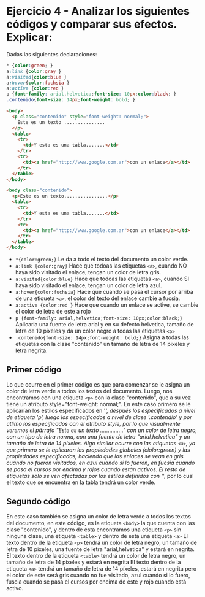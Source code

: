 # Ejercicio 4 - Analizar los siguientes códigos y comparar sus efectos. Explicar:

Dadas las siguientes declaraciones:

```css
* {color:green; } 
a:link {color:gray } 
a:visited{color:blue } 
a:hover{color:fuchsia } 
a:active {color:red } 
p {font-family: arial,helvetica;font-size: 10px;color:black; }
.contenido{font-size: 14px;font-weight: bold; }
```

```html
<body>
  <p class="contenido" style="font-weight: normal;">
    Este es un texto ...............
  </p>
  <table>
    <tr>
      <td>Y esta es una tabla.......</td>
    </tr>
    <tr>
      <td><a href="http://www.google.com.ar">con un enlace</a></td>
    </tr>
  </table>
</body>
```

```html
<body class="contenido">
  <p>Este es un texto................</p>
  <table>
    <tr>
      <td>Y esta es una tabla.......</td>
    </tr>
    <tr>
      <td><a href="http://www.google.com.ar">con un enlace</a></td>
    </tr>
  </table>
</body>
```

- `*{color:green;}` Le da a todo el texto del documento un color verde.
- `a:link {color:gray}` Hace que todoas las etiquetas `<a>`, cuando NO haya sido visitado el enlace, tengan un color de letra gris.
- `a:visited{color:blue}` Hace que todoas las etiquetas `<a>`, cuando SI haya sido visitado el enlace, tengan un color de letra azul.
- `a:hover{color:fuchsia}` Hace que cuando se pasa el cursor por arriba de una etiqueta `<a>`, el color del texto del enlace cambie a fucsia.
- `a:active {color:red }` Hace que cuando un enlace se active, se cambie el color de letra de este a rojo
- `p {font-family: arial,helvetica;font-size: 10px;color:black;}` Aplicaria una fuente de letra arial y en su defecto helvetica, tamaño de letra de 10 pixeles y da un color negro a todas las etiquetas `<p>`
- `.contenido{font-size: 14px;font-weight: bold;}` Asigna a todas las etiquetas con la clase "contenido" un tamaño de letra de 14 pixeles y letra negrita.

## Primer código

Lo que ocurre en el primer código es que para comenzar se le asigna un color de letra verde a todos los textos del documento.
Luego, nos encontramos con una etiqueta `<p>` con la clase "contenido", que a su vez tiene un atributo style="font-weight: normal;".
En este caso primero se le aplicarían los estilos especificados en '_', después los especificados a nivel de etiqueta 'p', luego los especificados a nivel de clase '.contendio' y por útlimo los especificados con el atributo style, por lo que visualmente veremos el párrafo "Este es un texto ..............." con un color de letra negro, con un tipo de letra norma, con una fuente de letra "arial,helvetica" y un tamaño de letra de 14 pixeles.
Algo similar ocurre con las etiquetas `<a>`, ya que primero se le aplicaran las propiedades globales (clolor:green) y las propiedades especificadas, haciendo que los enlaces se vean en gris cuando no fueron visitados, en azul cuando si lo fueron, en fucsia cuando se pasa el cursos por encima y rojos cuando están activos.
El resto de etiquetas solo se ven afectadas por los estilos definidos con '_', por lo cual el texto que se encuentra en la tabla tendrá un color verde.

## Segundo código

En este caso también se asigna un color de letra verde a todos los textos del documento, en este código, es la etiqueta `<body>` la que cuenta con las clase "contenido", y dentro de esta encontramos una etiqueta `<p>` sin ninguna clase, una etiqueta `<table>` y dentro de esta una etiqueta `<a>`
El texto dentro de la etiqueta `<p>` tendrá un color de letra negro, un tamaño de letra de 10 pixeles, una fuente de letra "arial,helvetica" y estará en negrita.
El texto dentro de la etiqueta `<table>` tendrá un color de letra negro, un tamaño de letra de 14 píxeles y estará en negrita
El texto dentro de la etiqueta `<a>` tendrá un tamaño de letra de 14 píxeles, estará en negrita pero el color de este será gris cuando no fue visitado, azul cuando si lo fuero, fuscia cuando se pasa el cursos por encima de este y rojo cuando está activo.